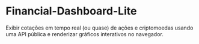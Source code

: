 # Financial-Dashboard-Lite
Exibir cotações em tempo real (ou quase) de ações e criptomoedas usando uma API pública e renderizar gráficos interativos no navegador.
